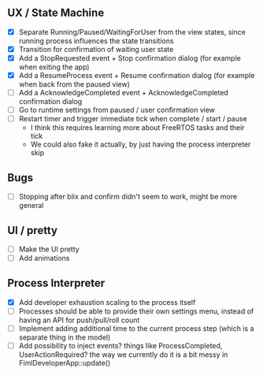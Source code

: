 ## UX / State Machine

- [x] Separate Running/Paused/WaitingForUser from the view states, since running process influences the state transitions
- [x] Transition for confirmation of waiting user state
- [x] Add a StopRequested event + Stop confirmation dialog (for example when exiting the app)
- [x] Add a ResumeProcess event + Resume confirmation dialog (for example when back from the paused view)
- [ ] Add a AcknowledgeCompleted event + AcknowledgeCompleted confirmation dialog
- [ ] Go to runtime settings from paused / user confirmation view
- [ ] Restart timer and trigger immediate tick when complete / start / pause
  - I think this requires learning more about FreeRTOS tasks and their tick
  - We could also fake it actually, by just having the process interpreter skip


## Bugs
- [ ] Stopping after blix and confirm didn't seem to work, might be more general


## UI / pretty

- [ ] Make the UI pretty
- [ ] Add animations

## Process Interpreter

- [x] Add developer exhaustion scaling to the process itself
- [ ] Processes should be able to provide their own settings menu, instead of having an API for push/pull/roll count
- [ ] Implement adding additional time to the current process step (which is a separate thing in the model)
- [ ] Add possibility to inject events? things like ProcessCompleted, UserActionRequired? the way we currently do it is a bit messy in FimlDeveloperApp::update()
